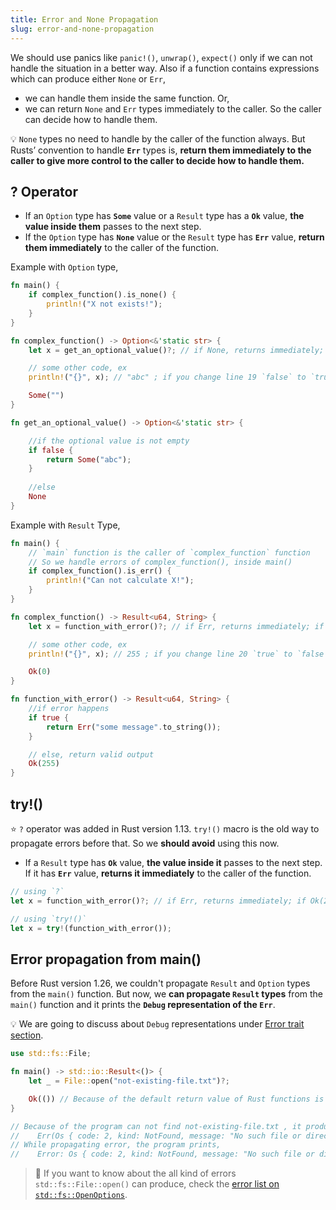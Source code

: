 ```yaml
---
title: Error and None Propagation
slug: error-and-none-propagation
---
```


We should use panics like `panic!()`, `unwrap()`, `expect()` only if we can not handle the situation in a better way. Also if a function contains expressions which can produce either `None` or `Err`, 
- we can handle them inside the same function. Or,
- we can return `None` and `Err` types immediately to the caller. So the caller can decide how to handle them.

💡 `None` types no need to handle by the caller of the function always. But Rusts’ convention to handle **`Err`** types is, **return them immediately to the caller to give more control to the caller to decide how to handle them.**

## ? Operator

- If an `Option` type has **`Some`** value or a `Result` type has a **`Ok`** value, **the value inside them** passes to the next step.
- If the `Option` type has **`None`** value or the `Result` type has **`Err`** value, **return them immediately** to the caller of the function.

Example with `Option` type,

```rust
fn main() {
    if complex_function().is_none() {
        println!("X not exists!");
    }
}

fn complex_function() -> Option<&'static str> {
    let x = get_an_optional_value()?; // if None, returns immediately; if Some("abc"), set x to "abc"

    // some other code, ex
    println!("{}", x); // "abc" ; if you change line 19 `false` to `true` 

    Some("")
}

fn get_an_optional_value() -> Option<&'static str> {

    //if the optional value is not empty
    if false {
        return Some("abc");
    }
    
    //else
    None
}
```

Example with `Result` Type,

```rust
fn main() {
    // `main` function is the caller of `complex_function` function
    // So we handle errors of complex_function(), inside main()
    if complex_function().is_err() {
        println!("Can not calculate X!");
    }
}

fn complex_function() -> Result<u64, String> {
    let x = function_with_error()?; // if Err, returns immediately; if Ok(255), set x to 255

    // some other code, ex
    println!("{}", x); // 255 ; if you change line 20 `true` to `false`

    Ok(0)
}

fn function_with_error() -> Result<u64, String> {
    //if error happens
    if true {
        return Err("some message".to_string());
    }

    // else, return valid output
    Ok(255)
}
```

## try!()

⭐ `?` operator was added in Rust version 1.13. `try!()` macro is the old way to propagate errors before that. So we **should avoid** using this now.

- If a `Result` type has **`Ok`** value, **the value inside it** passes to the next step. If it has **`Err`** value, **returns it immediately** to the caller of the function.

```rust
// using `?`
let x = function_with_error()?; // if Err, returns immediately; if Ok(255), set x to 255

// using `try!()`
let x = try!(function_with_error());
```

## Error propagation from main()

Before Rust version 1.26, we couldn't propagate `Result` and `Option` types from the `main()` function. But now, we **can propagate `Result` types** from the `main()` function and it prints the **`Debug` representation of the `Err`**.

💡 We are going to discuss about `Debug` representations under [Error trait section](/docs/custom-error-types/#error-trait).

```rust
use std::fs::File;

fn main() -> std::io::Result<()> {
    let _ = File::open("not-existing-file.txt")?;

    Ok(()) // Because of the default return value of Rust functions is an empty tuple/ ()
}

// Because of the program can not find not-existing-file.txt , it produces,
//    Err(Os { code: 2, kind: NotFound, message: "No such file or directory" })
// While propagating error, the program prints,
//    Error: Os { code: 2, kind: NotFound, message: "No such file or directory" }
```

> 💯 If you want to know about the all kind of errors `std::fs::File::open()` can produce, check the [error list on `std::fs::OpenOptions`](https://doc.rust-lang.org/std/fs/struct.OpenOptions.html#errors).
